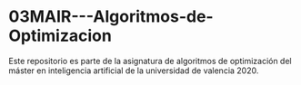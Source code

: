 # 03MAIR---Algoritmos-de-Optimizacion
Este repositorio es parte de la asignatura de algoritmos de optimización del máster en inteligencia artificial de la universidad de valencia 2020.
